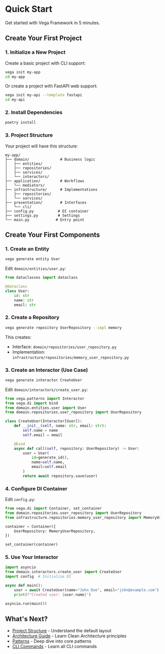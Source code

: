 # Quick Start

Get started with Vega Framework in 5 minutes.

## Create Your First Project

### 1. Initialize a New Project

Create a basic project with CLI support:

```bash
vega init my-app
cd my-app
```

Or create a project with FastAPI web support:

```bash
vega init my-api --template fastapi
cd my-api
```

### 2. Install Dependencies

```bash
poetry install
```

### 3. Project Structure

Your project will have this structure:

```
my-app/
├── domain/              # Business logic
│   ├── entities/
│   ├── repositories/
│   ├── services/
│   └── interactors/
├── application/         # Workflows
│   └── mediators/
├── infrastructure/      # Implementations
│   ├── repositories/
│   └── services/
├── presentation/        # Interfaces
│   └── cli/
├── config.py           # DI container
├── settings.py         # Settings
└── main.py            # Entry point
```

## Create Your First Components

### 1. Create an Entity

```bash
vega generate entity User
```

Edit `domain/entities/user.py`:

```python
from dataclasses import dataclass

@dataclass
class User:
    id: str
    name: str
    email: str
```

### 2. Create a Repository

```bash
vega generate repository UserRepository --impl memory
```

This creates:
- Interface: `domain/repositories/user_repository.py`
- Implementation: `infrastructure/repositories/memory_user_repository.py`

### 3. Create an Interactor (Use Case)

```bash
vega generate interactor CreateUser
```

Edit `domain/interactors/create_user.py`:

```python
from vega.patterns import Interactor
from vega.di import bind
from domain.entities.user import User
from domain.repositories.user_repository import UserRepository

class CreateUser(Interactor[User]):
    def __init__(self, name: str, email: str):
        self.name = name
        self.email = email

    @bind
    async def call(self, repository: UserRepository) -> User:
        user = User(
            id=generate_id(),
            name=self.name,
            email=self.email
        )
        return await repository.save(user)
```

### 4. Configure DI Container

Edit `config.py`:

```python
from vega.di import Container, set_container
from domain.repositories.user_repository import UserRepository
from infrastructure.repositories.memory_user_repository import MemoryUserRepository

container = Container({
    UserRepository: MemoryUserRepository,
})

set_container(container)
```

### 5. Use Your Interactor

```python
import asyncio
from domain.interactors.create_user import CreateUser
import config  # Initialize DI

async def main():
    user = await CreateUser(name="John Doe", email="john@example.com")
    print(f"Created user: {user.name}")

asyncio.run(main())
```

## What's Next?

- [Project Structure](../explanation/project-structure.md) - Understand the default layout
- [Architecture Guide](../explanation/architecture/clean-architecture.md) - Learn Clean Architecture principles
- [Patterns](../explanation/patterns/interactor.md) - Deep dive into core patterns
- [CLI Commands](../reference/cli/overview.md) - Learn all CLI commands

